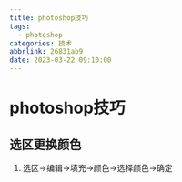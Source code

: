 ```yaml
---
title: photoshop技巧
tags:
  - photoshop
categories: 技术
abbrlink: 26831ab9
date: 2023-03-22 09:10:00
---
```


# photoshop技巧

## 选区更换颜色

1. 选区->编辑->填充->颜色->选择颜色->确定

